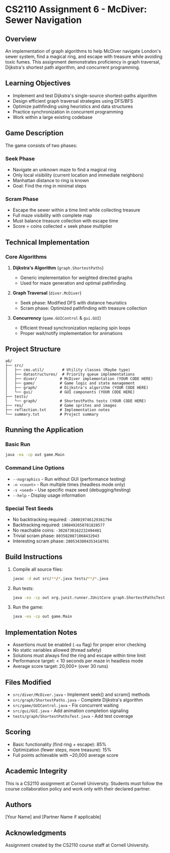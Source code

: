 # CS2110 Assignment 6 - McDiver: Sewer Navigation

## Overview
An implementation of graph algorithms to help McDiver navigate London's sewer system, find a magical ring, and escape with treasure while avoiding toxic fumes. This assignment demonstrates proficiency in graph traversal, Dijkstra's shortest path algorithm, and concurrent programming.

## Learning Objectives
- Implement and test Dijkstra's single-source shortest-paths algorithm
- Design efficient graph traversal strategies using DFS/BFS
- Optimize pathfinding using heuristics and data structures
- Practice synchronization in concurrent programming
- Work within a large existing codebase

## Game Description
The game consists of two phases:

### Seek Phase
- Navigate an unknown maze to find a magical ring
- Only local visibility (current location and immediate neighbors)
- Manhattan distance to ring is known
- Goal: Find the ring in minimal steps

### Scram Phase
- Escape the sewer within a time limit while collecting treasure
- Full maze visibility with complete map
- Must balance treasure collection with escape time
- Score = coins collected × seek phase multiplier

## Technical Implementation

### Core Algorithms
1. **Dijkstra's Algorithm** (`graph.ShortestPaths`)
    - Generic implementation for weighted directed graphs
    - Used for maze generation and optimal pathfinding

2. **Graph Traversal** (`diver.McDiver`)
    - Seek phase: Modified DFS with distance heuristics
    - Scram phase: Optimized pathfinding with treasure collection

3. **Concurrency** (`game.GUIControl` & `gui.GUI`)
    - Efficient thread synchronization replacing spin loops
    - Proper wait/notify implementation for animations

## Project Structure
```
a6/
├── src/
│   ├── cms.util/        # Utility classes (Maybe type)
│   ├── datastructures/  # Priority queue implementations
│   ├── diver/          # McDiver implementation (YOUR CODE HERE)
│   ├── game/           # Game logic and state management
│   ├── graph/          # Dijkstra's algorithm (YOUR CODE HERE)
│   └── gui/            # GUI components (YOUR CODE HERE)
├── tests/
│   └── graph/          # ShortestPaths tests (YOUR CODE HERE)
├── res/                # Game sprites and images
├── reflection.txt      # Implementation notes
└── summary.txt         # Project summary
```

## Running the Application

### Basic Run
```bash
java -ea -cp out game.Main
```

### Command Line Options
- `--nographics` - Run without GUI (performance testing)
- `-n <count>` - Run multiple times (headless mode only)
- `-s <seed>` - Use specific maze seed (debugging/testing)
- `--help` - Display usage information

### Special Test Seeds
- No backtracking required: `-280019746129361794`
- Backtracking required: `1908492650781828577`
- No reachable coins: `-3026730162232494481`
- Trivial scram phase: `8035820871068432943`
- Interesting scram phase: `2805343804353418701`

## Build Instructions
1. Compile all source files:
   ```bash
   javac -d out src/**/*.java tests/**/*.java
   ```

2. Run tests:
   ```bash
   java -ea -cp out org.junit.runner.JUnitCore graph.ShortestPathsTest
   ```

3. Run the game:
   ```bash
   java -ea -cp out game.Main
   ```

## Implementation Notes
- Assertions must be enabled (`-ea` flag) for proper error checking
- No static variables allowed (thread safety)
- Solutions must always find the ring and escape within time limit
- Performance target: < 10 seconds per maze in headless mode
- Average score target: 20,000+ (over 30 runs)

## Files Modified
- `src/diver/McDiver.java` - Implement seek() and scram() methods
- `src/graph/ShortestPaths.java` - Complete Dijkstra's algorithm
- `src/game/GUIControl.java` - Fix concurrent waiting
- `src/gui/GUI.java` - Add animation completion signaling
- `tests/graph/ShortestPathsTest.java` - Add test coverage

## Scoring
- Basic functionality (find ring + escape): 85%
- Optimization (fewer steps, more treasure): 15%
- Full points achievable with ~20,000 average score

## Academic Integrity
This is a CS2110 assignment at Cornell University. Students must follow the course collaboration policy and work only with their declared partner.

## Authors
[Your Name] and [Partner Name if applicable]

## Acknowledgments
Assignment created by the CS2110 course staff at Cornell University.